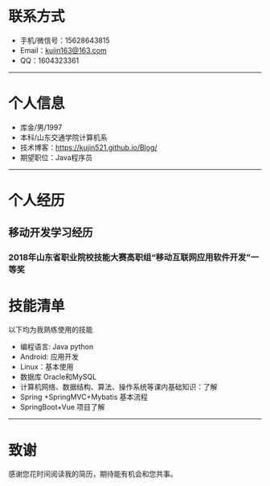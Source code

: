 # 联系方式

- 手机/微信号：15628643815
- Email：kujin163@163.com 
- QQ：1604323361

------

# 个人信息

- 库金/男/1997
- 本科/山东交通学院计算机系
- 技术博客：https://kujin521.github.io/Blog/
- 期望职位：Java程序员

------

# 个人经历

## 移动开发学习经历

### 2018年山东省职业院校技能大赛高职组“移动互联网应用软件开发”一等奖





# 技能清单

以下均为我熟练使用的技能

- 编程语言: Java python
- Android: 应用开发
- Linux：基本使用
- 数据库 Oracle和MySQL
- 计算机网络、数据结构、算法、操作系统等课内基础知识：了解
- Spring +SpringMVC+Mybatis 基本流程
- SpringBoot+Vue 项目了解



------

# 致谢

感谢您花时间阅读我的简历，期待能有机会和您共事。